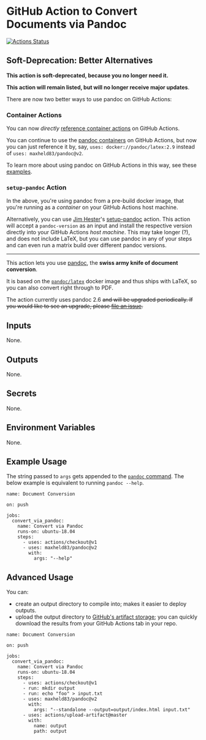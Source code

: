 # GitHub Action to Convert Documents via Pandoc

<!-- badges: start -->
[![Actions Status](https://github.com/maxheld83/pandoc/workflows/Document%20Conversion/badge.svg)](https://github.com/maxheld83/pandoc/actions)
<!-- badges: end -->

## Soft-Deprecation: Better Alternatives

**This action is soft-deprecated, because you no longer need it.**

**This action will remain listed, but will no longer receive major updates**.

There are now two better ways to use pandoc on GitHub Actions:

### Container Actions

You can now *directly* [reference container actions](https://help.github.com/en/actions/automating-your-workflow-with-github-actions/configuring-a-workflow#referencing-a-container-on-docker-hub) on GitHub Actions.

You can continue to use the [pandoc containers](https://github.com/maxheld83/pandoc/issues/16) on GitHub Actions, but now you can just reference it by, say, `uses: docker://pandoc/latex:2.9` instead of `uses: maxheld83/pandoc@v2`.

To learn more about using pandoc on GitHub Actions in this way, see these [examples](https://github.com/maxheld83/pandoc-example).


### `setup-pandoc` Action

In the above, you're using pandoc from a pre-build docker image, that you're running as a *container* on your GitHub Actions host machine.

Alternatively, you can use [Jim Hester](https://www.jimhester.com)'s [setup-pandoc](https://github.com/r-lib/actions/tree/master/setup-pandoc) action.
This action will accept a `pandoc-version` as an input and install the respective version directly into your GitHub Actions *host machine*.
This may take longer (?), and does not include LaTeX, but you can use pandoc in any of your steps and can even run a matrix build over different pandoc versions.


----

This action lets you use [pandoc](https://pandoc.org/), the **swiss army knife of document conversion**.

It is based on the [`pandoc/latex`](https://hub.docker.com/r/pandoc/latex/) docker image and thus ships with LaTeX, so you can also convert right through to PDF.

The action currently uses pandoc 2.6 ~~and will be upgraded periodically.
If you would like to see an upgrade, please [file an issue](http://github.com/maxheld83/pandoc/issues).~~


## Inputs

None.


## Outputs

None.


## Secrets

None.


## Environment Variables

None.


## Example Usage

The string passed to `args` gets appended to the [`pandoc` command](https://pandoc.org/MANUAL.html).
The below example is equivalent to running `pandoc --help`.

```
name: Document Conversion

on: push

jobs:
  convert_via_pandoc:
    name: Convert via Pandoc
    runs-on: ubuntu-18.04
    steps:
      - uses: actions/checkout@v1
      - uses: maxheld83/pandoc@v2
        with:
          args: "--help"
```


## Advanced Usage

You can:

- create an output directory to compile into; makes it easier to deploy outputs.
- upload the output directory to [GitHub's artifact storage](https://help.github.com/en/articles/managing-a-workflow-run#downloading-logs-and-artifacts); you can quickly download the results from your GitHub Actions tab in your repo.

```
name: Document Conversion

on: push

jobs:
  convert_via_pandoc:
    name: Convert via Pandoc
    runs-on: ubuntu-18.04
    steps:
      - uses: actions/checkout@v1
      - run: mkdir output
      - run: echo "foo" > input.txt
      - uses: maxheld83/pandoc@v2
        with:
          args: "--standalone --output=output/index.html input.txt"
      - uses: actions/upload-artifact@master
        with:
          name: output
          path: output
```
